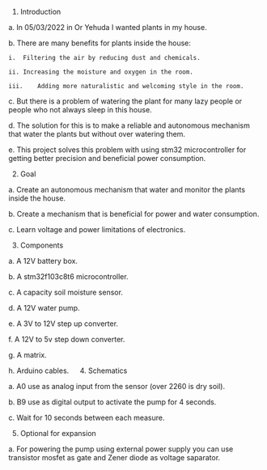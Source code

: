 1.	Introduction

  a.	In 05/03/2022 in Or Yehuda I wanted plants in my house.
  
  b.	There are many benefits for plants inside the house:
  
    i.	Filtering the air by reducing dust and chemicals.
    
    ii.	Increasing the moisture and oxygen in the room.
    
    iii.	Adding more naturalistic and welcoming style in the room.
    
  c.	But there is a problem of watering the plant for many lazy people or people who not always sleep in this house. 
  
  d.	The solution for this is to make a reliable and autonomous mechanism that water the plants but without over watering them.
  
  e.	This project solves this problem with using stm32 microcontroller for getting better precision and beneficial power consumption.
  
2.	Goal

  a.	Create an autonomous mechanism that water and monitor the plants inside the house.
  
  b.	 Create a mechanism that is beneficial for power and water consumption.
  
  c.	Learn voltage and power limitations of electronics. 
  
3.	Components

  a.	A 12V battery box.
  
  b.	A stm32f103c8t6 microcontroller.
  
  c.	A capacity soil moisture sensor.
  
  d.	A 12V water pump.
  
  e.	A 3V to 12V step up converter.
  
  f.	A 12V to 5v step down converter.
  
  g.	A matrix.
  
  h.	Arduino cables.
 
4.	Schematics

  a.	A0 use as analog input from the sensor (over 2260 is dry soil).
  
  b.	B9 use as digital output to activate the pump for 4 seconds.
  
  c.	Wait for 10 seconds between each measure.
  
5.	Optional for expansion

  a.	For powering the pump using external power supply you can use transistor mosfet as gate and Zener diode as  voltage saparator.

